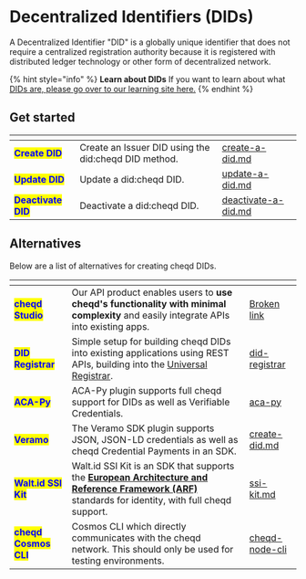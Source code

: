 # Decentralized Identifiers (DIDs)

A Decentralized Identifier "DID" is a globally unique identifier that does not require a centralized registration authority because it is registered with distributed ledger technology or other form of decentralized network.

{% hint style="info" %}
**Learn about DIDs** If you want to learn about what [DIDs are, please go over to our learning site here.](https://learn.cheqd.io/decentralised-identity/dids)
{% endhint %}

## Get started

<table data-view="cards"><thead><tr><th></th><th></th><th data-hidden data-card-target data-type="content-ref"></th></tr></thead><tbody><tr><td><mark style="color:blue;"><strong>Create DID</strong></mark></td><td>Create an Issuer DID using the did:cheqd DID method.</td><td><a href="../../aca-py/decentralized-identifiers-dids/create-a-did.md">create-a-did.md</a></td></tr><tr><td><mark style="color:blue;"><strong>Update DID</strong></mark></td><td>Update a did:cheqd DID.</td><td><a href="update-a-did.md">update-a-did.md</a></td></tr><tr><td><mark style="color:blue;"><strong>Deactivate DID</strong></mark></td><td>Deactivate a did:cheqd DID.</td><td><a href="deactivate-a-did.md">deactivate-a-did.md</a></td></tr></tbody></table>

## Alternatives

Below are a list of alternatives for creating cheqd DIDs.

<table data-view="cards"><thead><tr><th></th><th></th><th data-hidden data-card-target data-type="content-ref"></th></tr></thead><tbody><tr><td><mark style="color:blue;"><strong>cheqd Studio</strong></mark></td><td>Our API product enables users to <strong>use cheqd's functionality with minimal complexity</strong> and easily integrate APIs into existing apps. </td><td><a href="broken-reference">Broken link</a></td></tr><tr><td><mark style="color:blue;"><strong>DID Registrar</strong></mark></td><td>Simple setup for building cheqd DIDs into existing applications using REST APIs, building into the <a href="https://uniregistrar.io/">Universal Registrar</a>.</td><td><a href="../../../advanced/did-registrar/">did-registrar</a></td></tr><tr><td><mark style="color:blue;"><strong>ACA-Py</strong></mark></td><td>ACA-Py plugin supports full cheqd support for DIDs as well as Verifiable Credentials. </td><td><a href="../../aca-py/">aca-py</a></td></tr><tr><td><mark style="color:blue;"><strong>Veramo</strong></mark></td><td>The Veramo SDK plugin supports JSON, JSON-LD credentials as well as cheqd Credential Payments in an SDK.</td><td><a href="../../veramo-plugin/did-operations/create-did.md">create-did.md</a></td></tr><tr><td><mark style="color:blue;"><strong>Walt.id SSI Kit</strong></mark></td><td>Walt.id SSI Kit is an SDK that supports the <a href="https://digital-strategy.ec.europa.eu/en/library/european-digital-identity-architecture-and-reference-framework-outline"><strong>European Architecture and Reference Framework (ARF)</strong></a> standards for identity, with full cheqd support. </td><td><a href="../../ssi-kit.md">ssi-kit.md</a></td></tr><tr><td><mark style="color:blue;"><strong>cheqd Cosmos CLI</strong></mark></td><td>Cosmos CLI which directly communicates with the cheqd network. This should only be used for testing environments.</td><td><a href="../../../advanced/tooling/cheqd-node-cli/">cheqd-node-cli</a></td></tr></tbody></table>
